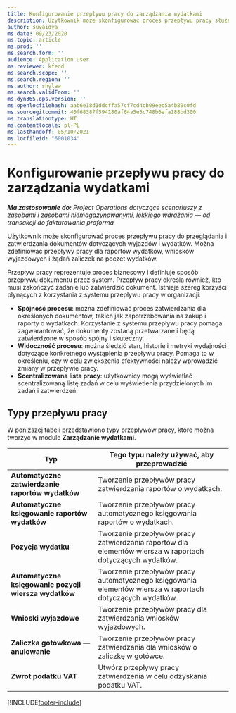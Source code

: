 ```yaml
---
title: Konfigurowanie przepływu pracy do zarządzania wydatkami
description: Użytkownik może skonfigurować proces przepływu pracy służący do przeglądania i zatwierdzania dokumentów dotyczących wyjazdów i wydatków.
author: suvaidya
ms.date: 09/23/2020
ms.topic: article
ms.prod: ''
ms.search.form: ''
audience: Application User
ms.reviewer: kfend
ms.search.scope: ''
ms.search.region: ''
ms.author: shylaw
ms.search.validFrom: ''
ms.dyn365.ops.version: ''
ms.openlocfilehash: aab6e18d1ddcffa57cf7cd4cb09eec5a4b89c0fd
ms.sourcegitcommit: 40f68387f594180af64a5e5c748b6efa188bd300
ms.translationtype: HT
ms.contentlocale: pl-PL
ms.lasthandoff: 05/10/2021
ms.locfileid: "6001034"
---
```

# <a name="set-up-workflows-for-expense-management"></a>Konfigurowanie przepływu pracy do zarządzania wydatkami

_**Ma zastosowanie do:** Project Operations dotyczące scenariuszy z zasobami i zasobami niemagazynowanymi, lekkiego wdrażania — od transakcji do fakturowania proforma_

Użytkownik może skonfigurować proces przepływu pracy do przeglądania i zatwierdzania dokumentów dotyczących wyjazdów i wydatków. Można zdefiniować przepływy pracy dla raportów wydatków, wniosków wyjazdowych i żądań zaliczek na poczet wydatków.

Przepływ pracy reprezentuje proces biznesowy i definiuje sposób przepływu dokumentu przez system. Przepływ pracy określa również, kto musi zakończyć zadanie lub zatwierdzić dokument. Istnieje szereg korzyści płynących z korzystania z systemu przepływu pracy w organizacji:

- **Spójność procesu**: można zdefiniować proces zatwierdzania dla określonych dokumentów, takich jak zapotrzebowania na zakup i raporty o wydatkach. Korzystanie z systemu przepływu pracy pomaga zagwarantować, że dokumenty zostaną przetwarzane i będą zatwierdzone w sposób spójny i skuteczny.
- **Widoczność procesu**: można śledzić stan, historię i metryki wydajności dotyczące konkretnego wystąpienia przepływu pracy. Pomaga to w określeniu, czy w celu zwiększenia efektywności należy wprowadzić zmiany w przepływie pracy.
- **Scentralizowana lista pracy**: użytkownicy mogą wyświetlać scentralizowaną listę zadań w celu wyświetlenia przydzielonych im zadań i zatwierdzeń. 

## <a name="workflow-types"></a>Typy przepływu pracy

W poniższej tabeli przedstawiono typy przepływów pracy, które można tworzyć w module **Zarządzanie wydatkami**.


|              <strong>Typ</strong>              |                   <strong>Tego typu należy używać, aby przeprowadzić</strong>                   |
|-------------------------------------------------|-----------------------------------------------------------------------|
|   <strong>Automatyczne zatwierdzanie raportów wydatków</strong> |            Tworzenie przepływów pracy zatwierdzania raportów o wydatkach.             |
|  <strong>Automatyczne księgowanie raportów wydatków</strong>   |        Tworzenie przepływów pracy automatycznego księgowania raportów o wydatkach.        |
|       <strong>Pozycja wydatku</strong>        |     Tworzenie przepływów pracy zatwierdzania raportów dla elementów wiersza w raportach dotyczących wydatków.      |
| <strong>Automatyczne księgowanie pozycji wiersza wydatków</strong> | Tworzenie przepływów pracy automatycznego księgowania elementów wiersza w raportach dotyczących wydatków. |
|       <strong>Wnioski wyjazdowe</strong>       |          Tworzenie przepływów pracy dla zatwierdzania wniosków wyjazdowych.           |
|      <strong>Zaliczka gotówkowa — anulowanie</strong>      |         Tworzenie przepływów pracy zatwierdzania dla wniosków o zaliczkę w gotówce.          |
|        <strong>Zwrot podatku VAT</strong>        | Utwórz przepływy pracy zatwierdzenia w celu odzyskania podatku VAT.  |


[!INCLUDE[footer-include](../includes/footer-banner.md)]